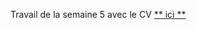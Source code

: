 



Travail de la semaine 5 avec le CV [** ici **](https://github.com/audehumbert/Semaine-5-/blob/master/Cv%20Simplon.html)



